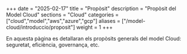 +++
date        = "2025-02-17"
title       = "Propòsit"
description = "Propòsit del Model Cloud"
sections    = "Cloud"
categories  = ["cloud","model","aws","azure","gcp"]
aliases     = ["/model-cloud/introduccio/proposit"]
weight      = 1
+++

En aquesta pàgina es detallaran els propòsits generals del model Cloud: seguretat, eficiència, governança, etc.



